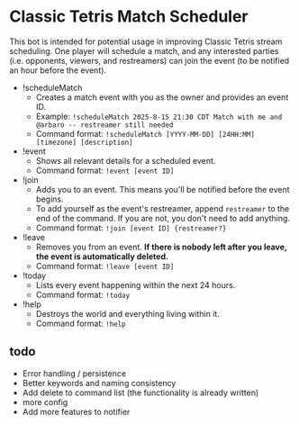 # Classic Tetris Match Scheduler
This bot is intended for potential usage in improving Classic Tetris stream scheduling. One player will schedule a match, and any interested parties (i.e. opponents, viewers, and restreamers) can join the event (to be notified an hour before the event).
 - !scheduleMatch
   * Creates a match event with you as the owner and provides an event ID. 
   * Example: `!scheduleMatch 2025-8-15 21:30 CDT Match with me and @arbaro -- restreamer still needed`
   * Command format: `!scheduleMatch [YYYY-MM-DD] [24HH:MM] [timezone] [description]`
 - !event
   * Shows all relevant details for a scheduled event.
   * Command format: `!event [event ID]`
 - !join
   * Adds you to an event. This means you'll be notified before the event begins.
   * To add yourself as the event's restreamer, append `restreamer` to the end of the command. If you are not, you don't need to add anything.
   * Command format: `!join [event ID] {restreamer?}`
 - !leave
   * Removes you from an event. **If there is nobody left after you leave, the event is automatically deleted.**
   * Command format: `!leave [event ID]`
 - !today
   * Lists every event happening within the next 24 hours.
   * Command format: `!today`
 - !help
   * Destroys the world and everything living within it.
   * Command format: `!help`

## todo
- Error handling / persistence
- Better keywords and naming consistency
- Add delete to command list (the functionality is already written)
- more config
- Add more features to notifier
